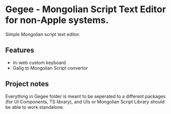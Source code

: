 # Gegee - Mongolian Script Text Editor for non-Apple systems.

Simple Mongolian script text editor.

## Features

- In-web custom keyboard
- Galig to Mongolian Script convertor

## Project notes

Everything in Gegee folder is meant to be seperated to a different packages (for UI Components, TS library), and UIs or Mongolian Script Library should be able to work standalone.
